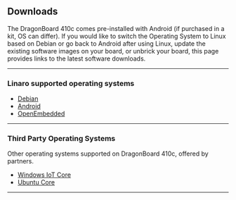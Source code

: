 ## Downloads

The DragonBoard 410c comes pre-installed with Android (if purchased in a kit, OS can differ). If you would like to switch the Operating System to Linux based on Debian or go back to Android after using Linux, update the existing software images on your board, or unbrick your board, this page provides links to the latest software downloads.

***

### Linaro supported operating systems

- [Debian](Debian.md)
- [Android](Android.md)
- [OpenEmbedded](OpenEmbedded.md)

***

### Third Party Operating Systems

Other operating systems supported on DragonBoard 410c, offered by partners.

- [Windows IoT Core](http://linaro.co/db41db410cwindowsgetstarted)
- [Ubuntu Core](https://developer.ubuntu.com/en/snappy/start/dragonboard-410c/)

***
